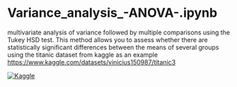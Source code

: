 # Variance_analysis_-ANOVA-.ipynb
multivariate analysis of variance followed by multiple comparisons using the Tukey HSD test. This method allows you to assess whether there are statistically significant differences between the means of several groups using the titanic dataset from kaggle as an example https://www.kaggle.com/datasets/vinicius150987/titanic3

[![Kaggle](https://kaggle.com/static/images/open-in-kaggle.svg)](https://kaggle.com/vitalysramblerru)
